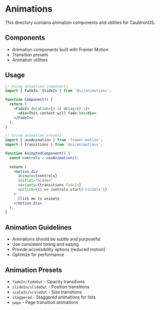 # Animations

This directory contains animation components and utilities for CauldronOS.

## Components

- Animation components built with Framer Motion
- Transition presets
- Animation utilities

## Usage

```jsx
// Using animation components
import { FadeIn, SlideIn } from '@ui/animations';

function Component() {
  return (
    <FadeIn duration={0.3} delay={0.1}>
      <div>This content will fade in</div>
    </FadeIn>
  );
}

// Using animation presets
import { useAnimation } from 'framer-motion';
import { transitions } from '@ui/animations';

function AnimatedComponent() {
  const controls = useAnimation();
  
  return (
    <motion.div
      animate={controls}
      initial="hidden"
      variants={transitions.fadeIn}
      onClick={() => controls.start('visible')}
    >
      Click me to animate
    </motion.div>
  );
}
```

## Animation Guidelines

- Animations should be subtle and purposeful
- Use consistent timing and easing
- Provide accessibility options (reduced motion)
- Optimize for performance

## Animation Presets

- `fadeIn/fadeOut` - Opacity transitions
- `slideIn/slideOut` - Position transitions
- `scaleIn/scaleOut` - Size transitions
- `staggered` - Staggered animations for lists
- `page` - Page transition animations
